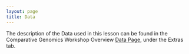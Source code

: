 ```yaml
---
layout: page
title: Data
---
```


The description of the Data used in this lesson can be found in the Comparative Genomics Workshop Overview [Data Page](https://czirion.github.io/comparative-genomics-workshop/data/index.html), under the Extras tab.
